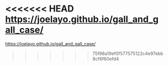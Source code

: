 <<<<<<< HEAD
https://joelayo.github.io/gall_and_gall_case/
=======
https://joelayo.github.io/gall_and_gall_case/
>>>>>>> 75f98a19ef0f577575122c4e97ebb8cf6f60efd4
